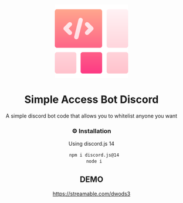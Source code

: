 <div align="center">

  <img src="logo.png" alt="logo" width="200" height="auto" />
    <h1>Simple Access Bot Discord</h1>
  
  <p>A simple discord bot code that allows you to whitelist anyone you want</p>
  
### :gear: Installation

Using discord.js 14

```bash
  npm i discord.js@14
  node i
```
## DEMO
https://streamable.com/dwods3
